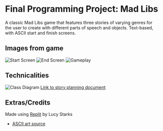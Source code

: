 # Final Programming Project: Mad Libs
A classic Mad Libs game that features three stories of varying genres for the user to create with different parts of speech and objects. Text-based, with ASCII start and finish screens. 

## Images from game
![Start Screen](https://user-images.githubusercontent.com/89112469/170103823-c05afa57-0812-42fe-ae61-120c1ec48245.png)
![End Screen](https://user-images.githubusercontent.com/89112469/170105491-4e9b1cf2-d121-43c2-b2a6-c559753ab391.png)
![Gameplay](https://user-images.githubusercontent.com/89112469/170105279-75e8b49d-119a-4a3e-bbc6-8bc51a497642.png)
## Technicalities
![Class Diagram](https://user-images.githubusercontent.com/89112469/168872718-be5e5d5b-65e0-45aa-adcb-2d6f78686660.png)
[Link to story planning document](https://docs.google.com/document/d/1kABoTnBR8bC4KVbYpIkaq98oLSez4xeC2V58BP9MMFA/edit)
## Extras/Credits
Made using [Replit](https://replit.com/~) by Lucy Starks
* [ASCII art source](https://patorjk.com/software/taag/#p=display&f=Graffiti&t=Type%20Something%20)


